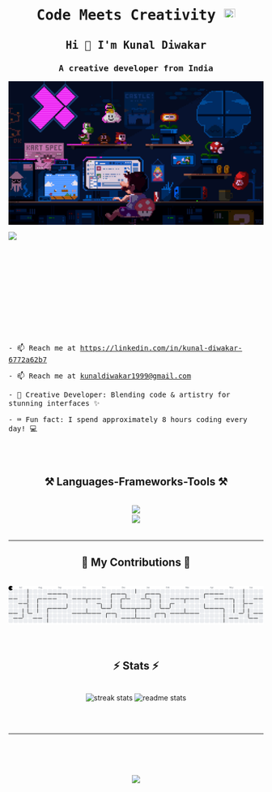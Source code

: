 <h1 align="center"><samp>Code Meets Creativity </samp> <img src="https://github.com/mupezzuol/mupezzuol/blob/master/assets/earth.gif" width="22px" height="22px"> </h1>

<h2 align="center"><samp>Hi 👋 I'm Kunal Diwakar</samp></h2>
<h3 align="center"><samp>A creative developer from India</samp> </h3>

<img align="center" alt="Coding" width="1000" src="https://raw.githubusercontent.com/sugith10/images/main/gif/mario-working.gif">

<!-- Badge -->
<p align="left"> <img src="https://visitor-badge.laobi.icu/badge?page_id=Kunal-Diwakar.Kunal-Diwakar"/> </p>


<div style="margin-bottom: 200px;"></div>

<samp>- 📫 Reach me at https://linkedin.com/in/kunal-diwakar-6772a62b7</samp>

<samp>- 📫 Reach me at kunaldiwakar1999@gmail.com</samp>

<samp>- 🎨 Creative Developer: Blending code & artistry for stunning interfaces ✨</samp>

<samp>- ⌨️ Fun fact: I spend approximately 8 hours coding every day! 💻</samp>

<br/>
<br/>
 
<h2 align="center">⚒️ Languages-Frameworks-Tools ⚒️</h2>
<br/>
<div align="center">
    <img src="https://skillicons.dev/icons?i=html,css,javascript,typescript,react,tailwind,nodejs,express,php" /><br>
    <img src="https://skillicons.dev/icons?i=java,c,mongodb,mysql,git,github,figma,vscode" /><br>
</div>

<br/>
<hr/>

<div align="center">
  <h2>👻 My Contributions 👻</h2>
  <br>
<picture>
  <source media="(prefers-color-scheme: dark)" srcset="https://raw.githubusercontent.com/Kunal-Diwakar/Kunal-Diwakar/output/pacman-contribution-graph-dark.svg">
  <source media="(prefers-color-scheme: light)" srcset="https://raw.githubusercontent.com/Kunal-Diwakar/Kunal-Diwakar/output/pacman-contribution-graph.svg">
  <img alt="pacman contribution graph" src="https://raw.githubusercontent.com/Kunal-Diwakar/Kunal-Diwakar/output/pacman-contribution-graph.svg">
</picture>
  <br/><br/><br/>
</div>

<h2 align="center">⚡ Stats ⚡</h2>
<br>
<div align=center>
  <img width=390 src="https://streak-stats.demolab.com/?user=Kunal-Diwakar&count_private=true&theme=react&border_radius=10" alt="streak stats"/>
  <img width=390 src="https://github-readme-stats.vercel.app/api?username=Kunal-Diwakar&show_icons=true&theme=react&rank_icon=github&border_radius=10" alt="readme stats" />
  <br/>
</div>

<br/><br/>

<hr/>

<br/>

<h1 align="center">
    <img src="https://readme-typing-svg.herokuapp.com/?font=Righteous&size=35&center=true&vCenter=true&width=500&height=70&duration=6000&lines=Thanks+For+Visiting!+😊;+Connect+With+Me+on+Linkedin!;" />
</h1>

<br/>
